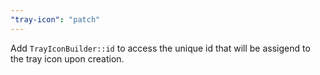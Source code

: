 ```yaml
---
"tray-icon": "patch"
---
```


Add `TrayIconBuilder::id` to access the unique id that will be assigend to the tray icon upon creation.
